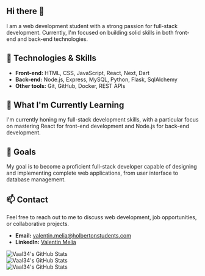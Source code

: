 ## Hi there 👋

I am a web development student with a strong passion for full-stack development. Currently, I'm focused on building solid skills in both front-end and back-end technologies.

## 🔧 Technologies & Skills

- **Front-end:** HTML, CSS, JavaScript, React, Next, Dart
- **Back-end:** Node.js, Express, MySQL, Python, Flask, SqlAlchemy
- **Other tools:** Git, GitHub, Docker, REST APIs

## 🌱 What I'm Currently Learning

I'm currently honing my full-stack development skills, with a particular focus on mastering React for front-end development and Node.js for back-end development.

## 🎯 Goals

My goal is to become a proficient full-stack developer capable of designing and implementing complete web applications, from user interface to database management.

## 📫 Contact

Feel free to reach out to me to discuss web development, job opportunities, or collaborative projects.

- **Email:** [valentin.melia@holbertonstudents.com](mailto:valentin.melia@holbertonstudents.com)
- **LinkedIn:** [Valentin Melia](https://www.linkedin.com/in/valentin-melia/)


<div style="display: flex; flex-direction: column;">
    <img src="https://github-readme-stats.vercel.app/api?username=Vaal34&theme=dark&show_icons=true&hide_border=true&count_private=true" alt="Vaal34's GitHub Stats" />
    <img src="https://github-readme-stats.vercel.app/api/top-langs/?username=Vaal34&theme=dark&show_icons=true&hide_border=true&layout=compact" alt="Vaal34's GitHub Stats" />
    <img src="https://github-readme-streak-stats.herokuapp.com/?user=Vaal34&theme=dark&hide_border=true" alt="Vaal34's GitHub Stats" />
</div>

